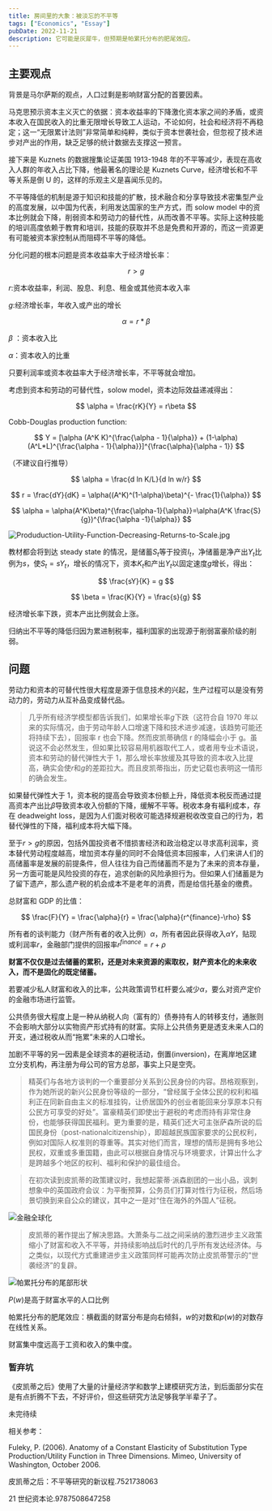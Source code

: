 ```yaml
---
title: 房间里的大象：被淡忘的不平等
tags: ["Economics", "Essay"]
pubDate: 2022-11-21
description: 它可能是灰犀牛，但预期是帕累托分布的肥尾效应。
---
```


## 主要观点

背景是马尔萨斯的观点，人口过剩是影响财富分配的首要因素。

马克思预示资本主义灭亡的依据：资本收益率的下降激化资本家之间的矛盾，或资本收入在国民收入的比重无限增长导致工人运动，不论如何，社会和经济将不再稳定；这一“无限累计法则”非常简单和纯粹，类似于资本世袭社会，但忽视了技术进步对产出的作用，缺乏足够的统计数据去支撑这一预言。

接下来是 Kuznets 的数据搜集论证美国 1913-1948 年的不平等减少，表现在高收入人群的年收入占比下降，他最著名的理论是 Kuznets Curve，经济增长和不平等关系是倒 U 的，这样的乐观主义是喜闻乐见的。

不平等降低的机制是源于知识和技能的扩散，技术融合和分享导致技术密集型产业的高度发展，以中国为代表，利用发达国家的生产方式，而 solow model 中的资本比例就会下降，削弱资本和劳动力的替代性，从而改善不平等。实际上这种技能的培训高度依赖于教育和培训，技能的获取并不总是免费和开源的，而这一资源更有可能被资本家控制从而阻碍不平等的降低。

分化问题的根本问题是资本收益率大于经济增长率：

$$
r>g
$$

$r$:资本收益率，利润、股息、利息、租金或其他资本收入率

$g$:经济增长率，年收入或产出的增长

$$
\alpha  = r * \beta
$$

$\beta$ ：资本收入比

$\alpha$：资本收入的比重

只要利润率或资本收益率大于经济增长率，不平等就会增加。

考虑到资本和劳动的可替代性，solow model，资本边际效益递减得出：

$$
\alpha = \frac{rK}{Y} = r\beta
$$

Cobb-Douglas production function:

$$
Y = [\alpha (A^K K)^{\frac{\alpha - 1}{\alpha}} + (1-\alpha)(A^L*L)^{\frac{\alpha - 1}{\alpha}}]^{\frac{\alpha}{\alpha - 1}}
$$

（不建议自行推导）

$$
\alpha = \frac{d ln K/L}{d ln w/r}
$$

$$
r = \frac{dY}{dK} = \alpha((A^K)^(1-\alpha)\beta)^{-
\frac{1}{\alpha}}
$$

$$
\alpha = \alpha(A^K\beta)^{\frac{\alpha-1}{\alpha}}=\alpha(A^K \frac{S}{g})^{\frac{\alpha -1}{\alpha}}
$$

![Produduction-Utility-Function-Decreasing-Returns-to-Scale.jpg](/static/images/Produduction-Utility-Function-Decreasing-Returns-to-Scale.jpg)

教材都会将到达 steady state 的情况，是储蓄$S_t$等于投资$I_t$，净储蓄是净产出$Y_t$比例为$s$，使$S_t = sY_t$，增长的情况下，资本$K_t$和产出$Y_t$以固定速度$g$增长，得出：

$$
\frac{sY}{K} = g
$$

$$
\beta = \frac{K}{Y} = \frac{s}{g}
$$

经济增长率下跌，资本产出比例就会上涨。

归纳出不平等的降低归因为累进制税率，福利国家的出现源于削弱富豪阶级的削弱。

## 问题

劳动力和资本的可替代性很大程度是源于信息技术的兴起，生产过程可以是没有劳动力的，劳动力从互补品变成替代品。

> 几乎所有经济学模型都告诉我们，如果增长率$g$下跌（这符合自 1970 年以来的实际情况，由于劳动年龄人口增速下降和技术进步减速，该趋势可能还将持续下去），回报率 r 也会下降。然而皮凯蒂确信 r 的降幅会小于 g。虽说这不会必然发生，但如果比较容易用机器取代工人，或者用专业术语说，资本和劳动的替代弹性大于 1，那么增长率放缓及其导致的资本收入比提高，确实会使$r$和$g$的差距拉大。而且皮凯蒂指出，历史记载也表明这一情形的确会发生。

如果替代弹性大于 1，资本税的提高会导致资本份额上升，降低资本税反而通过提高资本产出比$\beta$导致资本收入份额的下降，缓解不平等。税收本身有福利成本，存在 deadweight loss，是因为人们面对税收可能选择规避税收改变自己的行为，若替代弹性的下降，福利成本将大幅下降。

至于$r>g$的原因，包括外国投资者不惜损害经济和政治稳定以寻求高利润率，资本替代劳动程度越高，增加资本存量的同时不会降低资本回报率，人们来讲人们的高储蓄率是发展的前提条件，但人往往为自己而储蓄而不是为了未来的资本存量，另一方面可能是风险投资的存在，追求创新的风险承担行为。但如果人们储蓄是为了留下遗产，那么遗产税的机会成本不是老年的消费，而是给信托基金的缴费。

总财富和 GDP 的比值：

$$
\frac{F}{Y} = \frac{\alpha}{r} = \frac{\alpha}{r^{finance}-\rho}
$$

所有者的谈判能力（财产所有者的收入比例）$\alpha$，所有者因此获得收入$\alpha Y$，贴现或利润率$r$，金融部门提供的回报率$r^{finance} = r + \rho$

**财富不仅仅是过去储蓄的累积，还是对未来资源的索取权，财产资本化的未来收入，而不是固化的既定储蓄。**

若要减少私人财富和收入的比率，公共政策调节杠杆要么减少$\alpha$，要么对资产定价的金融市场进行监管。

公共债务很大程度上是一种从纳税人向（富有的）债券持有人的转移支付，通胀则不会影响大部分以实物资产形式持有的财富。实际上公共债务更是透支未来人口的开支，通过税收从而“拖累”未来的人口增长。

加剧不平等的另一因素是全球资本的避税活动，倒置(inversion)，在离岸地区建立分支机构，再注册为母公司的官方总部，事实上只是空壳。

> 精英们与各地方谈判的一个重要部分关系到公民身份的内容。昂格观察到，作为她所说的新兴公民身份等级的一部分，“曾经属于全体公民的权利和福利正在同新自由主义的标准挂钩，让侨居国外的创业者能回来分享原本只有公民方可享受的好处”。富豪精英们即使出于避税的考虑而持有非常住身份，也能够获得国民福利。更为重要的是，精英们还大可主张萨森所说的后国民身份（post-nationalcitizenship），即超越民族国家要求的公民权利，例如对国际人权准则的尊重等。其实对他们而言，理想的情形是拥有多地公民权，双重或多重国籍，由此可以根据自身情况与环境要求，计算出什么才是跨越多个地区的权利、福利和保护的最佳组合。

> 在初次读到皮凯蒂的政策建议时，我想起蒙蒂·派森剧团的一出小品，讽刺想象中的英国政府会议：为平衡预算，公务员们打算对性行为征税，然后场景切换到来自公众的建议，其中之一是对“住在海外的外国人”征税。

![金融全球化](/static/images/financial-globalization.png)

> 皮凯蒂的著作提出了解决思路。大萧条与二战之间采纳的激烈进步主义政策缩小了财富和收入不平等，并持续影响战后时代的几乎所有发达经济体。与之类似，以现代方式重建进步主义政策同样可能再次防止皮凯蒂警示的“世袭经济”的复辟。

![帕累托分布的尾部形状](/static/images/Tail-shape-of-the-Pareto-distribution.png)

$P(w)$是高于财富水平的人口比例

帕累托分布的肥尾效应：横截面的财富分布是向右倾斜，$w$的对数和$p(w)$的对数存在线性关系。

财富集中度远高于工资和收入的集中度。

### 暂弃坑

《皮凯蒂之后》使用了大量的计量经济学和数学上建模研究方法，到后面部分实在是有点折腾不下去，不好评价，但这些研究方法足够我学半辈子了。

未完待续

相关参考：

Fuleky, P. (2006). Anatomy of a Constant Elasticity of Substitution Type Production/Utility Function in Three Dimensions. Mimeo, University of Washington, October 2006.

皮凯蒂之后：不平等研究的新议程.7521738063

21 世纪资本论.9787508647258
